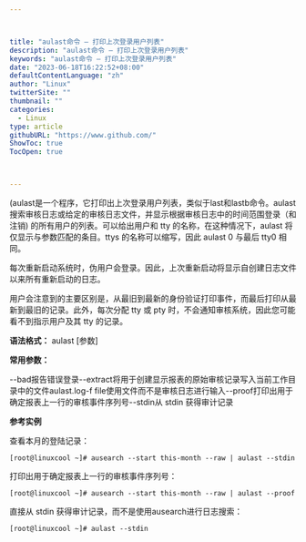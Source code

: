 ```yaml
---



title: "aulast命令 – 打印上次登录用户列表"
description: "aulast命令 – 打印上次登录用户列表"
keywords: "aulast命令 – 打印上次登录用户列表"
date: "2023-06-18T16:22:52+08:00"
defaultContentLanguage: "zh"
author: "Linux"
twitterSite: ""
thumbnail: ""
categories:
  - Linux
type: article
githubURL: "https://www.github.com/"
ShowToc: true
TocOpen: true



---
```


(aulast是一个程序，它打印出上次登录用户列表，类似于last和lastb命令。aulast 搜索审核日志或给定的审核日志文件，并显示根据审核日志中的时间范围登录（和注销) 的所有用户的列表。可以给出用户和 tty 的名称，在这种情况下，aulast 将仅显示与参数匹配的条目。ttys 的名称可以缩写，因此 aulast 0 与最后 tty0 相同。

每次重新启动系统时，伪用户会登录。因此，上次重新启动将显示自创建日志文件以来所有重新启动的日志。

用户会注意到的主要区别是，从最旧到最新的身份验证打印事件，而最后打印从最新到最旧的记录。此外，每次分配 tty 或 pty 时，不会通知审核系统，因此您可能看不到指示用户及其 tty 的记录。

**语法格式：** aulast [参数]

**常用参数：**

--bad报告错误登录--extract将用于创建显示报表的原始审核记录写入当前工作目录中的文件aulast.log-f file使用文件而不是审核日志进行输入--proof打印出用于确定报表上一行的审核事件序列号--stdin从 stdin 获得审计记录

**参考实例**

查看本月的登陆记录：

```
[root@linuxcool ~]# ausearch --start this-month --raw | aulast --stdin
```

打印出用于确定报表上一行的审核事件序列号：

```
[root@linuxcool ~]# ausearch --start this-month --raw | aulast --proof
```

直接从 stdin 获得审计记录，而不是使用ausearch进行日志搜索：

```
[root@linuxcool ~]# aulast --stdin
```